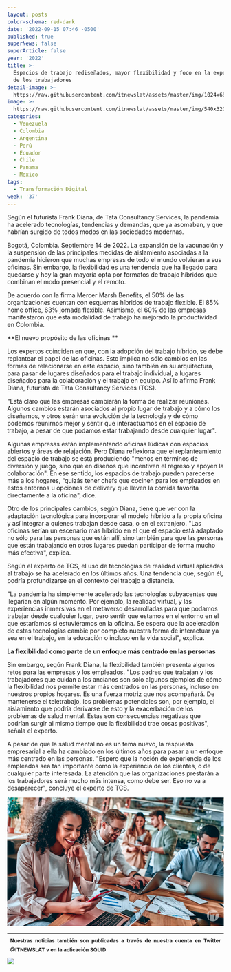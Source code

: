 ```yaml
---
layout: posts
color-schema: red-dark
date: '2022-09-15 07:46 -0500'
published: true
superNews: false
superArticle: false
year: '2022'
title: >-
  Espacios de trabajo rediseñados, mayor flexibilidad y foco en la experiencia
  de los trabajadores 
detail-image: >-
  https://raw.githubusercontent.com/itnewslat/assets/master/img/1024x680/jovenes-en-redes-sociales-g.jpg
image: >-
  https://raw.githubusercontent.com/itnewslat/assets/master/img/540x320/jovenes-en-redes-sociales-p.jpg
categories:
  - Venezuela
  - Colombia
  - Argentina
  - Perú
  - Ecuador
  - Chile
  - Panama
  - Mexico
tags:
  - Transformación Digital
week: '37'
---
```

Según el futurista Frank Diana, de Tata Consultancy Services, la pandemia ha acelerado tecnologías, tendencias y demandas, que ya asomaban, y que habrían surgido de todos modos en las sociedades modernas.  
 
Bogotá, Colombia. Septiembre 14 de 2022. La expansión de la vacunación y la suspensión de las principales medidas de aislamiento asociadas a la pandemia hicieron que muchas empresas de todo el mundo volvieran a sus oficinas. Sin embargo, la flexibilidad es una tendencia que ha llegado para quedarse y hoy la gran mayoría opta por formatos de trabajo híbridos que combinan el modo presencial y el remoto.  
 
De acuerdo con la firma Mercer Marsh Benefits, el 50% de las organizaciones cuentan con esquemas híbridos de trabajo flexible. El 85% home office, 63% jornada flexible. Asimismo, el 60% de las empresas manifestaron que esta modalidad de trabajo ha mejorado la productividad en Colombia. 
 
**El nuevo propósito de las oficinas ** 
 
Los expertos coinciden en que, con la adopción del trabajo híbrido, se debe replantear el papel de las oficinas. Esto implica no sólo cambios en las formas de relacionarse en este espacio, sino también en su arquitectura, para pasar de lugares diseñados para el trabajo individual, a lugares diseñados para la colaboración y el trabajo en equipo. Así lo afirma Frank Diana, futurista de Tata Consultancy Services (TCS).  
 
"Está claro que las empresas cambiarán la forma de realizar reuniones. Algunos cambios estarán asociados al propio lugar de trabajo y a cómo los diseñamos, y otros serán una evolución de la tecnología y de cómo podemos reunirnos mejor y sentir que interactuamos en el espacio de trabajo, a pesar de que podamos estar trabajando desde cualquier lugar". 
 
Algunas empresas están implementando oficinas lúdicas con espacios abiertos y áreas de relajación. Pero Diana reflexiona que el replanteamiento del espacio de trabajo se está produciendo "menos en términos de diversión y juego, sino que en diseños que incentiven el regreso y apoyen la colaboración". En ese sentido, los espacios de trabajo pueden parecerse más a los hogares, “quizás tener chefs que cocinen para los empleados en estos entornos u opciones de delivery que lleven la comida favorita directamente a la oficina", dice. 
 
 
Otro de los principales cambios, según Diana, tiene que ver con la adaptación tecnológica para incorporar el modelo híbrido a la propia oficina y así integrar a quienes trabajan desde casa, o en el extranjero. "Las oficinas serían un escenario más híbrido en el que el espacio está adaptado no sólo para las personas que están allí, sino también para que las personas que están trabajando en otros lugares puedan participar de forma mucho más efectiva", explica. 
 
Según el experto de TCS, el uso de tecnologías de realidad virtual aplicadas al trabajo se ha acelerado en los últimos años. Una tendencia que, según él, podría profundizarse en el contexto del trabajo a distancia. 
 
"La pandemia ha simplemente acelerado las tecnologías subyacentes que llegarían en algún momento. Por ejemplo, la realidad virtual, y las experiencias inmersivas en el metaverso desarrolladas para que podamos trabajar desde cualquier lugar, pero sentir que estamos en el entorno en el que estaríamos si estuviéramos en la oficina. Se espera que la aceleración de estas tecnologías cambie por completo nuestra forma de interactuar ya sea en el trabajo, en la educación o incluso en la vida social", explica. 
 
**La flexibilidad como parte de un enfoque más centrado en las personas** 
 
Sin embargo, según Frank Diana, la flexibilidad también presenta algunos retos para las empresas y los empleados. "Los padres que trabajan y los trabajadores que cuidan a los ancianos son sólo algunos ejemplos de cómo la flexibilidad nos permite estar más centrados en las personas, incluso en nuestros propios hogares. Es una fuerza motriz que nos acompañará. De mantenerse el teletrabajo, los problemas potenciales son, por ejemplo, el aislamiento que podría derivarse de esto y la exacerbación de los problemas de salud mental. Estas son consecuencias negativas que podrían surgir al mismo tiempo que la flexibilidad trae cosas positivas", señala el experto. 
 
A pesar de que la salud mental no es un tema nuevo, la respuesta empresarial a ella ha cambiado en los últimos años para pasar a un enfoque más centrado en las personas. "Espero que la noción de experiencia de los empleados sea tan importante como la experiencia de los clientes, o de cualquier parte interesada. La atención que las organizaciones prestarán a los trabajadores será mucho más intensa, como debe ser. Eso no va a desaparecer", concluye el experto de TCS. 

![](https://raw.githubusercontent.com/itnewslat/assets/master/img/540x320/jovenes-en-redes-sociales-p.jpg)

<table style="height: 42px;" width="569">
<tbody>
<tr>
<td style="text-align: justify;"><sub><strong>Nuestras noticias también son publicadas a través de nuestra cuenta en Twitter <a href="https://twitter.com/itnewslat?lang=es">@ITNEWSLAT</a> y en la aplicación <a href="https://squidapp.co/en/">SQUID</a></strong></sub></td>
</tr>
</tbody>
</table>

<img src="https://tracker.metricool.com/c3po.jpg?hash=56f88a41e39ab42c063cc51676587a04"/>